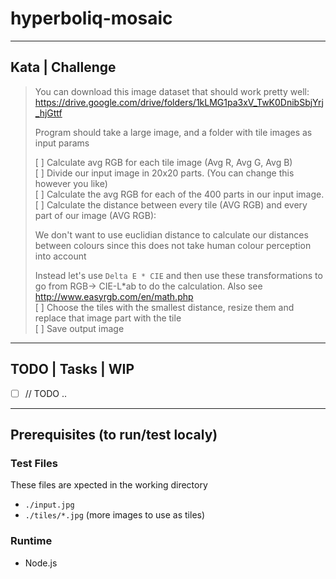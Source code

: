 # hyperboliq-mosaic

---  

## Kata | Challenge  
  
> You can download this image dataset that should work pretty well: https://drive.google.com/drive/folders/1kLMG1pa3xV_TwK0DnibSbjYrj_hjGttf  
> 
> Program should take a large image, and a folder with tile images as input params  
>  
> [ ] Calculate avg RGB for each tile image (Avg R, Avg G, Avg B)  
> [ ] Divide our input image in 20x20 parts. (You can change this however you like)  
> [ ] Calculate the avg RGB for each of the 400 parts in our input image.  
> [ ] Calculate the distance between every tile (AVG RGB) and every part of our image (AVG RGB):  
>  
> We don't want to use euclidian distance to calculate our distances between colours since this does not take human colour perception into account  
> 
> Instead let's use `Delta E * CIE` and then use these transformations to go from RGB-> CIE-L*ab to do the calculation. Also see http://www.easyrgb.com/en/math.php  
> [ ] Choose the tiles with the smallest distance, resize them and replace that image part with the tile  
> [ ] Save output image  

---

## TODO | Tasks | WIP
- [ ] // TODO ..

---

## Prerequisites (to run/test localy)
### Test Files
These files are xpected in the working directory 
- `./input.jpg`
- `./tiles/*.jpg` (more images to use as tiles)

### Runtime
- Node.js
